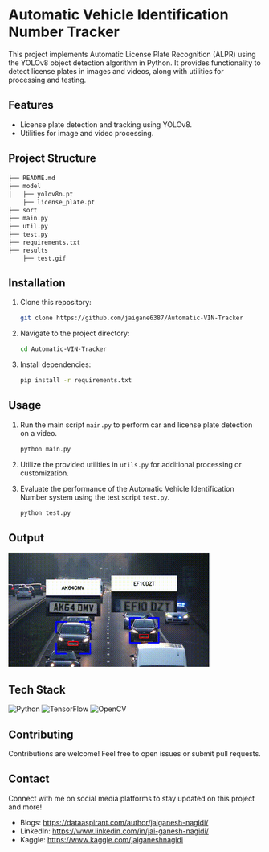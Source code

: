 # Automatic Vehicle Identification Number Tracker

This project implements Automatic License Plate Recognition (ALPR) using the YOLOv8 object detection algorithm in Python. It provides functionality to detect license plates in images and videos, along with utilities for processing and testing.

## Features

- License plate detection and tracking using YOLOv8.
- Utilities for image and video processing.

## Project Structure
```
├── README.md
├── model
│   ├── yolov8n.pt
    ├── license_plate.pt
├── sort
├── main.py
├── util.py
├── test.py
├── requirements.txt
├── results
    ├── test.gif
```

## Installation

1. Clone this repository:

    ```bash
    git clone https://github.com/jaigane6387/Automatic-VIN-Tracker
    ```

2. Navigate to the project directory:

    ```bash
    cd Automatic-VIN-Tracker
    ```

3. Install dependencies:

    ```bash
    pip install -r requirements.txt
    ```

## Usage

1. Run the main script `main.py` to perform car and license plate detection on a video.

    ```bash
    python main.py
    ```
    
2. Utilize the provided utilities in `utils.py` for additional processing or customization.

3. Evaluate the performance of the Automatic Vehicle Identification Number system using the test script `test.py`.

    ```bash
    python test.py
    
## Output    
<center></center><img src="results/test.gif" alt="Test output"></center>

## Tech Stack

<div align="left">
    <img src="https://upload.wikimedia.org/wikipedia/commons/c/c3/Python-logo-notext.svg" alt="Python" width="130" height="110"/>
    <img src="https://upload.wikimedia.org/wikipedia/commons/2/2d/Tensorflow_logo.svg" alt="TensorFlow" width="130" height="110""/>
    <img src="https://upload.wikimedia.org/wikipedia/commons/3/32/OpenCV_Logo_with_text_svg_version.svg" alt="OpenCV" width="130" height="110" "/>
</div>

## Contributing

Contributions are welcome! Feel free to open issues or submit pull requests.


## Contact

Connect with me on social media platforms to stay updated on this project and more!

- Blogs: https://dataaspirant.com/author/jaiganesh-nagidi/
- LinkedIn: https://www.linkedin.com/in/jai-ganesh-nagidi/
- Kaggle: https://www.kaggle.com/jaiganeshnagidi
